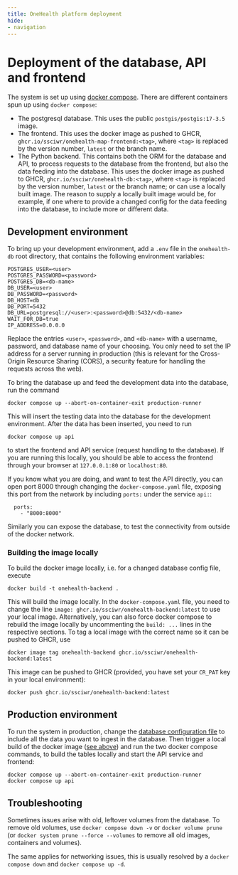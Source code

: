 ```yaml
---
title: OneHealth platform deployment
hide:
- navigation
---
```


# Deployment of the database, API and frontend
The system is set up using [docker compose](https://docs.docker.com/compose/). There are different containers spun up using `docker compose`:

- The postgresql database. This uses the public `postgis/postgis:17-3.5` image.
- The frontend. This uses the docker image as pushed to GHCR, `ghcr.io/ssciwr/onehealth-map-frontend:<tag>`, where `<tag>` is replaced by the version number, `latest` or the branch name.
- The Python backend. This contains both the ORM for the database and API, to process requests to the database from the frontend, but also the data feeding into the database. This uses the docker image as pushed to GHCR, `ghcr.io/ssciwr/onehealth-db:<tag>`, where `<tag>` is replaced by the version number, `latest` or the branch name; or can use a locally built image. The reason to supply a locally built image would be, for example, if one where to provide a changed config for the data feeding into the database, to include more or different data.


## Development environment

To bring up your development environment, add a `.env` file in the `onehealth-db` root directory, that contains the following environment variables:
```
POSTGRES_USER=<user>
POSTGRES_PASSWORD=<password>
POSTGRES_DB=<db-name>
DB_USER=<user>
DB_PASSWORD=<password>
DB_HOST=db
DB_PORT=5432
DB_URL=postgresql://<user>:<password>@db:5432/<db-name>
WAIT_FOR_DB=true
IP_ADDRESS=0.0.0.0
```
Replace the entries `<user>`, `<password>`, and `<db-name>` with a username, password, and database name of your choosing. You only need to set the IP address for a server running in production (this is relevant for the Cross-Origin Resource Sharing (CORS), a security feature for handling the requests across the web).

To bring the database up and feed the development data into the database, run the command
```
docker compose up --abort-on-container-exit production-runner
```
This will insert the testing data into the database for the development environment. After the data has been inserted, you need to run
```
docker compose up api
```
to start the frontend and API service (request handling to the database). If you are running this locally, you should be able to access the frontend through your browser at `127.0.0.1:80` or `localhost:80`.

If you know what you are doing, and want to test the API directly, you can open port 8000 through changing the `docker-compose.yaml` file, exposing this port from the network by including `ports:` under the service `api:`:
```
  ports:
    - "8000:8000"
```
Similarly you can expose the database, to test the connectivity from outside of the docker network.

### Building the image locally 
To build the docker image locally, i.e. for a changed database config file, execute
```
docker build -t onehealth-backend .
```
This will build the image locally. In the `docker-compose.yaml` file, you need to change the line `image: ghcr.io/ssciwr/onehealth-backend:latest` to use your local image. Alternatively, you can also force docker compose to rebuild the image locally by uncommenting the `build: ...` lines in the respective sections. To tag a local image with the correct name so it can be pushed to GHCR, use
```
docker image tag onehealth-backend ghcr.io/ssciwr/onehealth-backend:latest
```
This image can be pushed to GHCR (provided, you have set your `CR_PAT` key in your local environment):
```
docker push ghcr.io/ssciwr/onehealth-backend:latest
```

## Production environment
To run the system in production, change the [database configuration file](../onehealth_db/data/production_config.yml) to include all the data you want to ingest in the database. Then trigger a local build of the docker image ([see above](./deployment.md#building-the-image-locally)) and run the two docker compose commands, to build the tables locally and start the API service and frontend:
```
docker compose up --abort-on-container-exit production-runner
docker compose up api
```


## Troubleshooting
Sometimes issues arise with old, leftover volumes from the database. To remove old volumes, use `docker compose down -v` or `docker volume prune` (or `docker system prune --force --volumes` to remove all old images, containers and volumes).

The same applies for networking issues, this is usually resolved by a `docker compose down` and `docker compose up -d`.